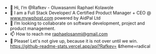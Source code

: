 - 👋 Hi, I’m @Rafkev - Oluwasanmi Raphael Kolawole
- 🌱 I am a Full Stack Developer/ A Certified Product Manager + CEO @ www.mywphost.com powered by AidPal Ltd 
- 💞️ I’m looking to collaborate on software development, project and product management.
- 📫 How to reach me raphaelosanmi@gmail.com
- 👀 Please! Let's not give up, because it is not over until we win.
https://github-readme-stats.vercel.app/api?Rafkev= &theme=radical

<!---
Rafkev/Rafkev is a ✨ special ✨ repository because its `README.md` (this file) appears on your GitHub profile.
You can click the Preview link to take a look at your changes.
--->
